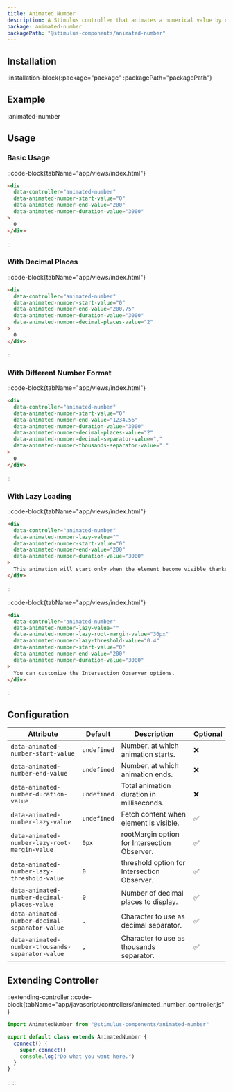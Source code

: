```yaml
---
title: Animated Number
description: A Stimulus controller that animates a numerical value by counting to it.
package: animated-number
packagePath: "@stimulus-components/animated-number"
---
```


## Installation

:installation-block{:package="package" :packagePath="packagePath"}

## Example

:animated-number

## Usage

### Basic Usage

::code-block{tabName="app/views/index.html"}

```html
<div
  data-controller="animated-number"
  data-animated-number-start-value="0"
  data-animated-number-end-value="200"
  data-animated-number-duration-value="3000"
>
  0
</div>
```

::

### With Decimal Places

::code-block{tabName="app/views/index.html"}

```html
<div
  data-controller="animated-number"
  data-animated-number-start-value="0"
  data-animated-number-end-value="200.75"
  data-animated-number-duration-value="3000"
  data-animated-number-decimal-places-value="2"
>
  0
</div>
```

::

### With Different Number Format

::code-block{tabName="app/views/index.html"}

```html
<div
  data-controller="animated-number"
  data-animated-number-start-value="0"
  data-animated-number-end-value="1234.56"
  data-animated-number-duration-value="3000"
  data-animated-number-decimal-places-value="2"
  data-animated-number-decimal-separator-value=","
  data-animated-number-thousands-separator-value="."
>
  0
</div>
```

::

### With Lazy Loading

::code-block{tabName="app/views/index.html"}

```html
<div
  data-controller="animated-number"
  data-animated-number-lazy-value=""
  data-animated-number-start-value="0"
  data-animated-number-end-value="200"
  data-animated-number-duration-value="3000"
>
  This animation will start only when the element become visible thanks to Intersection Observers.
</div>
```

::

::code-block{tabName="app/views/index.html"}

```html
<div
  data-controller="animated-number"
  data-animated-number-lazy-value=""
  data-animated-number-lazy-root-margin-value="30px"
  data-animated-number-lazy-threshold-value="0.4"
  data-animated-number-start-value="0"
  data-animated-number-end-value="200"
  data-animated-number-duration-value="3000"
>
  You can customize the Intersection Observer options.
</div>
```

::


## Configuration

| Attribute                                        | Default     | Description                                  | Optional |
| ------------------------------------------------ | ----------- | -------------------------------------------- | --------|
| `data-animated-number-start-value`               | `undefined` | Number, at which animation starts.           | ❌       |
| `data-animated-number-end-value`                 | `undefined` | Number, at which animation ends.             | ❌       |
| `data-animated-number-duration-value`            | `undefined` | Total animation duration in milliseconds.    | ❌       |
| `data-animated-number-lazy-value`                | `undefined` | Fetch content when element is visible.       | ✅       |
| `data-animated-number-lazy-root-margin-value`    | `0px`       | rootMargin option for Intersection Observer. | ✅       |
| `data-animated-number-lazy-threshold-value`      | `0`         | threshold option for Intersection Observer.  | ✅       |
| `data-animated-number-decimal-places-value`      | `0`         | Number of decimal places to display.         | ✅       |
| `data-animated-number-decimal-separator-value`   | `.`         | Character to use as decimal separator.       | ✅       |
| `data-animated-number-thousands-separator-value` | `,`         | Character to use as thousands separator.     | ✅       |

## Extending Controller

::extending-controller
::code-block{tabName="app/javascript/controllers/animated_number_controller.js"}

```js
import AnimatedNumber from "@stimulus-components/animated-number"

export default class extends AnimatedNumber {
  connect() {
    super.connect()
    console.log("Do what you want here.")
  }
}
```

::
::
